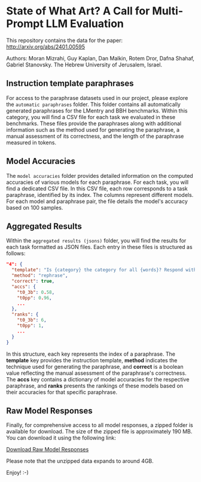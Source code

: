 # State of What Art? A Call for Multi-Prompt LLM Evaluation

This repository contains the data for the paper: http://arxiv.org/abs/2401.00595

Authors: Moran Mizrahi, Guy Kaplan, Dan Malkin, Rotem Dror, Dafna Shahaf, Gabriel Stanovsky.
The Hebrew University of Jerusalem, Israel. 

## Instruction template paraphrases

For access to the paraphrase datasets used in our project, please explore the `automatic paraphrases` folder. This folder contains all automatically generated paraphrases for the LMentry and BBH benchmarks. Within this category, you will find a CSV file for each task we evaluated in these benchmarks. These files provide the paraphrases along with additional information such as the method used for generating the paraphrase, a manual assessment of its correctness, and the length of the paraphrase measured in tokens.

## Model Accuracies

The `model accuracies` folder provides detailed information on the computed accuracies of various models for each paraphrase. For each task, you will find a dedicated CSV file. In this CSV file, each row corresponds to a task paraphrase, identified by its index. The columns represent different models. For each model and paraphrase pair, the file details the model's accuracy based on 100 samples.

## Aggregated Results

Within the `aggregated results (jsons)` folder, you will find the results for each task formatted as JSON files. Each entry in these files is structured as follows:

```json
"4": {
  "template": "Is {category} the category for all {words}? Respond with either \"yes\" or \"no\".",
  "method": "rephrase",
  "correct": true,
  "accs": {
    "t0_3b": 0.58,
    "t0pp": 0.96,
    ...
  },
  "ranks": {
    "t0_3b": 6,
    "t0pp": 1,
    ...
  }
}
```
In this structure, each key represents the index of a paraphrase. The **template** key provides the instruction template, **method** indicates the technique used for generating the paraphrase, and **correct** is a boolean value reflecting the manual assessment of the paraphrase's correctness. The **accs** key contains a dictionary of model accuracies for the respective paraphrase, and **ranks** presents the rankings of these models based on their accuracies for that specific paraphrase. 

## Raw Model Responses

Finally, for comprehensive access to all model responses, a zipped folder is available for download. The size of the zipped file is approximately 190 MB. You can download it using the following link:

[Download Raw Model Responses](https://www.dropbox.com/scl/fo/y9dd8zbteyf0xrjxdtm3e/h?rlkey=okp52gleuibw72fhe62egr6lp&dl=0)

Please note that the unzipped data expands to around 4GB. 

Enjoy! :-)
